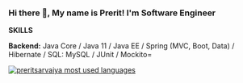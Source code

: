 <!--### Hi there 👋


**preritsarvaiya/preritsarvaiya** is a ✨ _special_ ✨ repository because its `README.md` (this file) appears on your GitHub profile.

Here are some ideas to get you started:

- 🔭 I’m currently working on ...
- 🌱 I’m currently learning ...
- 👯 I’m looking to collaborate on ...
- 🤔 I’m looking for help with ...
- 💬 Ask me about ...
- 📫 How to reach me: ...
- 😄 Pronouns: ...
- ⚡ Fun fact: ...
-->
### Hi there 👋, My name is Prerit! I'm Software Engineer

<b>SKILLS</b>

<b>Backend:</b> Java Core / Java 11 / Java EE / Spring (MVC, Boot, Data) / Hibernate / SQL: MySQL / JUnit / Mockito= 

<a href="https://github.com/merikbest">
  <img align="center" src="https://github-readme-stats.vercel.app/api/top-langs/?username=preritsarvaiya&theme=dark&count_private=true&layout=compact&hide=kotlin" alt="preritsarvaiya most used languages" />
</a>
